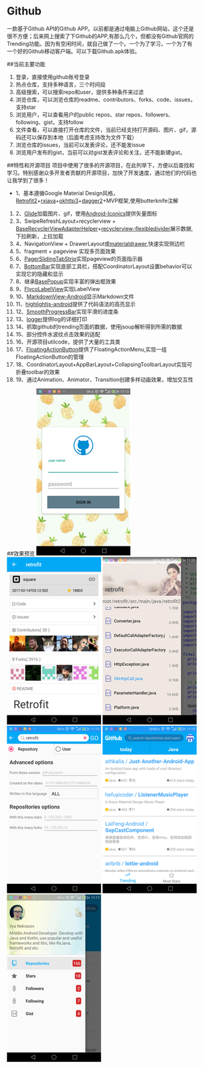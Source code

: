 # Github
一款基于Github API的Github APP。以前都是通过电脑上Github网站，这个还是很不方便；后来网上搜索了下Github的APP,有那么几个，但都没有Github官网的Trending功能。因为有空闲时间，就自己做了一个。一个为了学习，一个为了有一个好的Github移动客户端。可以下载Github.apk体验。

##当前主要功能
1. 登录，直接使用github账号登录
2. 热点仓库，支持多种语言，三个时间段
3. 高级搜索，可以搜索repo和user，提供多种条件来过滤
4. 浏览仓库，可以浏览仓库的readme、contributors、forks、code、issues，支持star
5. 浏览用户，可以查看用户的public repos、star repos、followers、following、gist，支持follow
6. 文件查看，可以直接打开仓库的文件，当前已经支持打开源码、图片、gif，源码还可以保存到本地（后面考虑支持改为文件下载）
7. 浏览仓库的issues，当前可以发表评论，还不能发issue
8. 浏览用户发布的gist，当前可以对gist发表评论和关注，还不能新建gist。

##特性和开源项目
项目中使用了很多的开源项目，在此列举下，方便以后查找和学习。特别感谢众多开发者贡献的开源项目，加快了开发速度，通过他们的代码也让我学到了很多！

- 1、基本遵循Google Material Design风格，[Retrofit2](https://github.com/square/retrofit)+[rxjava](https://github.com/ReactiveX/RxJava)+[okhttp3](https://github.com/square/okhttp)+[dagger2](https://github.com/google/dagger)+MVP框架,使用butterknife注解
1. 2、[Glide](https://github.com/bumptech/glide)加载图片、gif，使用[Android-Iconics](https://github.com/mikepenz/Android-Iconics)提供矢量图标
2. 3、SwipeRefreshLayout+recyclerview + [BaseRecyclerViewAdapterHelper](https://github.com/CymChad/BaseRecyclerViewAdapterHelper)+[recyclerview-flexibledivider](https://github.com/yqritc/RecyclerView-FlexibleDivider)展示数据,下拉刷新，上拉加载
3. 4、NavigationView + DrawerLayout或[materialdrawer](https://github.com/mikepenz/MaterialDrawer),快速实现侧边栏
4. 5、fragment + pageview 实现多页面效果
5. 6、[PagerSlidingTabStrip](https://github.com/astuetz/PagerSlidingTabStrip)实现pageview的页面指示器
6. 7、[BottomBar](https://github.com/roughike/BottomBar)实现底部工具栏，搭配CoordinatorLayout设置behavior可以实现它的隐藏和显示
7. 8、继承[BasePopup](https://github.com/razerdp/BasePopup)实现丰富的弹出框效果
8. 9、[FlycoLabelView](https://github.com/H07000223/FlycoLabelView)实现LabelView
9. 10、[MarkdownView-Android](https://github.com/mukeshsolanki/MarkdownView-Android)显示Markdown文件
10. 11、[highlightjs-android](https://github.com/PDDStudio/highlightjs-android)提供了代码语法的高亮显示
11. 12、[SmoothProgressBar](https://github.com/castorflex/SmoothProgressBar)实现平滑的进度条
12. 13、[logger](https://github.com/orhanobut/logger)提供log的详细打印
13. 14、抓取github的trending页面的数据，使用jsoup解析得到所需的数据
14. 15、部分控件水波纹点击效果的适配
15. 16、开源项目utilcode，提供了大量的工具类
16. 17、[FloatingActionButton](https://github.com/Clans/FloatingActionButton)提供了FloatingActionMenu,实现一组FloatingActionButton的管理
17. 18、CoordinatorLayout+AppBarLayout+CollapsingToolbarLayout实现可折叠toolbar的效果
18. 19、通过Animation、Animator、Transition创建多样动画效果，增加交互性





##效果预览
![](https://github.com/jbm714060/Github/blob/master/screenshot/login.png)![](https://github.com/jbm714060/Github/blob/master/screenshot/repo.png)
![](https://github.com/jbm714060/Github/blob/master/screenshot/repo_code.png)![](https://github.com/jbm714060/Github/blob/master/screenshot/search.png)
![](https://github.com/jbm714060/Github/blob/master/screenshot/trending.png)![](https://github.com/jbm714060/Github/blob/master/screenshot/user.png)